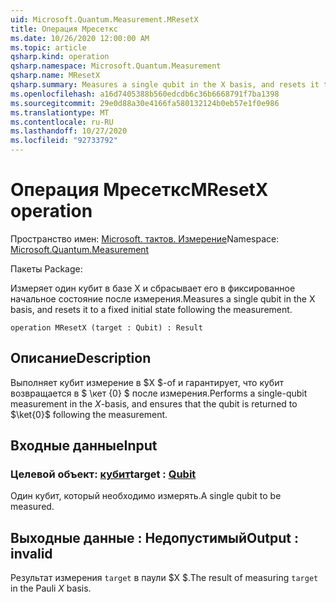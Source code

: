 ```yaml
---
uid: Microsoft.Quantum.Measurement.MResetX
title: Операция Мресеткс
ms.date: 10/26/2020 12:00:00 AM
ms.topic: article
qsharp.kind: operation
qsharp.namespace: Microsoft.Quantum.Measurement
qsharp.name: MResetX
qsharp.summary: Measures a single qubit in the X basis, and resets it to a fixed initial state following the measurement.
ms.openlocfilehash: a16d7405388b560edcdb6c36b6668791f7ba1398
ms.sourcegitcommit: 29e0d88a30e4166fa580132124b0eb57e1f0e986
ms.translationtype: MT
ms.contentlocale: ru-RU
ms.lasthandoff: 10/27/2020
ms.locfileid: "92733792"
---
```

# <a name="mresetx-operation"></a><span data-ttu-id="b0654-102">Операция Мресеткс</span><span class="sxs-lookup"><span data-stu-id="b0654-102">MResetX operation</span></span>

<span data-ttu-id="b0654-103">Пространство имен: [Microsoft. тактов. Измерение](xref:Microsoft.Quantum.Measurement)</span><span class="sxs-lookup"><span data-stu-id="b0654-103">Namespace: [Microsoft.Quantum.Measurement](xref:Microsoft.Quantum.Measurement)</span></span>

<span data-ttu-id="b0654-104">Пакеты [](https://nuget.org/packages/)</span><span class="sxs-lookup"><span data-stu-id="b0654-104">Package: [](https://nuget.org/packages/)</span></span>


<span data-ttu-id="b0654-105">Измеряет один кубит в базе X и сбрасывает его в фиксированное начальное состояние после измерения.</span><span class="sxs-lookup"><span data-stu-id="b0654-105">Measures a single qubit in the X basis, and resets it to a fixed initial state following the measurement.</span></span>

```qsharp
operation MResetX (target : Qubit) : Result
```


## <a name="description"></a><span data-ttu-id="b0654-106">Описание</span><span class="sxs-lookup"><span data-stu-id="b0654-106">Description</span></span>

<span data-ttu-id="b0654-107">Выполняет кубит измерение в $X $-of и гарантирует, что кубит возвращается в $ \кет {0} $ после измерения.</span><span class="sxs-lookup"><span data-stu-id="b0654-107">Performs a single-qubit measurement in the $X$-basis, and ensures that the qubit is returned to $\ket{0}$ following the measurement.</span></span>

## <a name="input"></a><span data-ttu-id="b0654-108">Входные данные</span><span class="sxs-lookup"><span data-stu-id="b0654-108">Input</span></span>

### <a name="target--qubit"></a><span data-ttu-id="b0654-109">Целевой объект: [кубит](xref:microsoft.quantum.lang-ref.qubit)</span><span class="sxs-lookup"><span data-stu-id="b0654-109">target : [Qubit](xref:microsoft.quantum.lang-ref.qubit)</span></span>

<span data-ttu-id="b0654-110">Один кубит, который необходимо измерять.</span><span class="sxs-lookup"><span data-stu-id="b0654-110">A single qubit to be measured.</span></span>



## <a name="output--__invalidresult__"></a><span data-ttu-id="b0654-111">Выходные данные __: <Result> Недопустимый__</span><span class="sxs-lookup"><span data-stu-id="b0654-111">Output : __invalid<Result>__</span></span>

<span data-ttu-id="b0654-112">Результат измерения `target` в паули $X $.</span><span class="sxs-lookup"><span data-stu-id="b0654-112">The result of measuring `target` in the Pauli $X$ basis.</span></span>
